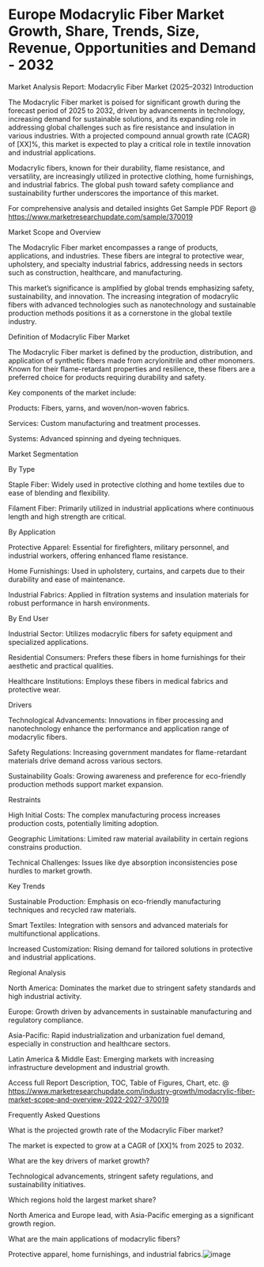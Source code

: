 # Europe Modacrylic Fiber Market Growth, Share, Trends, Size, Revenue, Opportunities and Demand - 2032
Market Analysis Report: Modacrylic Fiber Market (2025–2032)
Introduction

The Modacrylic Fiber market is poised for significant growth during the forecast period of 2025 to 2032, driven by advancements in technology, increasing demand for sustainable solutions, and its expanding role in addressing global challenges such as fire resistance and insulation in various industries. With a projected compound annual growth rate (CAGR) of [XX]%, this market is expected to play a critical role in textile innovation and industrial applications.

Modacrylic fibers, known for their durability, flame resistance, and versatility, are increasingly utilized in protective clothing, home furnishings, and industrial fabrics. The global push toward safety compliance and sustainability further underscores the importance of this market.

For comprehensive analysis and detailed insights Get Sample PDF Report @ https://www.marketresearchupdate.com/sample/370019


Market Scope and Overview

The Modacrylic Fiber market encompasses a range of products, applications, and industries. These fibers are integral to protective wear, upholstery, and specialty industrial fabrics, addressing needs in sectors such as construction, healthcare, and manufacturing.

This market’s significance is amplified by global trends emphasizing safety, sustainability, and innovation. The increasing integration of modacrylic fibers with advanced technologies such as nanotechnology and sustainable production methods positions it as a cornerstone in the global textile industry.

Definition of Modacrylic Fiber Market

The Modacrylic Fiber market is defined by the production, distribution, and application of synthetic fibers made from acrylonitrile and other monomers. Known for their flame-retardant properties and resilience, these fibers are a preferred choice for products requiring durability and safety.

Key components of the market include:

Products: Fibers, yarns, and woven/non-woven fabrics.

Services: Custom manufacturing and treatment processes.

Systems: Advanced spinning and dyeing techniques.

Market Segmentation

By Type

Staple Fiber: Widely used in protective clothing and home textiles due to ease of blending and flexibility.

Filament Fiber: Primarily utilized in industrial applications where continuous length and high strength are critical.

By Application

Protective Apparel: Essential for firefighters, military personnel, and industrial workers, offering enhanced flame resistance.

Home Furnishings: Used in upholstery, curtains, and carpets due to their durability and ease of maintenance.

Industrial Fabrics: Applied in filtration systems and insulation materials for robust performance in harsh environments.

By End User

Industrial Sector: Utilizes modacrylic fibers for safety equipment and specialized applications.

Residential Consumers: Prefers these fibers in home furnishings for their aesthetic and practical qualities.

Healthcare Institutions: Employs these fibers in medical fabrics and protective wear.

Drivers

Technological Advancements: Innovations in fiber processing and nanotechnology enhance the performance and application range of modacrylic fibers.

Safety Regulations: Increasing government mandates for flame-retardant materials drive demand across various sectors.

Sustainability Goals: Growing awareness and preference for eco-friendly production methods support market expansion.

Restraints

High Initial Costs: The complex manufacturing process increases production costs, potentially limiting adoption.

Geographic Limitations: Limited raw material availability in certain regions constrains production.

Technical Challenges: Issues like dye absorption inconsistencies pose hurdles to market growth.

Key Trends

Sustainable Production: Emphasis on eco-friendly manufacturing techniques and recycled raw materials.

Smart Textiles: Integration with sensors and advanced materials for multifunctional applications.

Increased Customization: Rising demand for tailored solutions in protective and industrial applications.

Regional Analysis

North America: Dominates the market due to stringent safety standards and high industrial activity.

Europe: Growth driven by advancements in sustainable manufacturing and regulatory compliance.

Asia-Pacific: Rapid industrialization and urbanization fuel demand, especially in construction and healthcare sectors.

Latin America & Middle East: Emerging markets with increasing infrastructure development and industrial growth.

Access full Report Description, TOC, Table of Figures, Chart, etc. @ https://www.marketresearchupdate.com/industry-growth/modacrylic-fiber-market-scope-and-overview-2022-2027-370019


Frequently Asked Questions

What is the projected growth rate of the Modacrylic Fiber market?

The market is expected to grow at a CAGR of [XX]% from 2025 to 2032.

What are the key drivers of market growth?

Technological advancements, stringent safety regulations, and sustainability initiatives.

Which regions hold the largest market share?

North America and Europe lead, with Asia-Pacific emerging as a significant growth region.

What are the main applications of modacrylic fibers?

Protective apparel, home furnishings, and industrial fabrics.![image](https://github.com/user-attachments/assets/75891346-f704-4be9-9dfb-adc600d03ab7)
